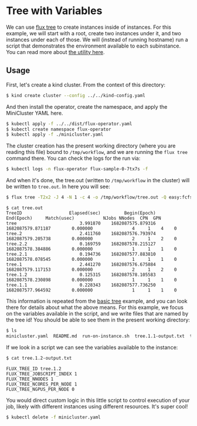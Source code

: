 # Tree with Variables

We can use [flux tree](https://github.com/flux-framework/flux-sched/blob/master/t/t2001-tree-real.t#L43-L51)
to create instances inside of instances. For this example, we will start with a root, create
two instances under it, and two instances under each of those. We will (instead of running hostname) run
a script that demonstrates the environment available to each subinstance.
You can read more about [the utility here](https://github.com/flux-framework/flux-sched/blob/master/resource/utilities/README.md).

## Usage

First, let's create a kind cluster. From the context of this directory:

```bash
$ kind create cluster --config ../../kind-config.yaml
```

And then install the operator, create the namespace, and apply the MiniCluster YAML here.

```bash
$ kubectl apply -f ../../dist/flux-operator.yaml
$ kubectl create namespace flux-operator
$ kubectl apply -f ./minicluster.yaml
```

The cluster creation has the present working directory (where you are reading this file)
bound to `/tmp/workflow`, and we are running the `flux tree` command there. You can check the logs
for the run via:

```bash
$ kubectl logs -n flux-operator flux-sample-0-7tx7s -f
```

And when it's done, the tree.out (written to `/tmp/workflow` in the cluster) will be written to `tree.out`.
In here you will see:

```bash
$ flux tree -T2x2 -J 4 -N 1 -c 4 -o /tmp/workflow/tree.out -Q easy:fcfs /bin/bash ./run-on-instance.sh
```
```console
$ cat tree.out 
TreeID                  Elapsed(sec)         Begin(Epoch)           End(Epoch)     Match(usec)           NJobs NNodes  CPN  GPN
tree                        3.991870    1682087575.879316    1682087579.871187        0.000000               4     1    4    0
tree.2                      2.411760    1682087576.793974    1682087579.205738        0.000000               2     1    2    0
tree.2.2                    0.169759    1682087578.215127    1682087578.384886        0.000000               1     1    1    0
tree.2.1                    0.194736    1682087577.883810    1682087578.078545        0.000000               1     1    1    0
tree.1                      2.441270    1682087576.675884    1682087579.117153        0.000000               2     1    2    0
tree.1.2                    0.125315    1682087578.105583    1682087578.230898        0.000000               1     1    1    0
tree.1.1                    0.228343    1682087577.736250    1682087577.964592        0.000000               1     1    1    0
```

This information is repeated from the [basic tree](../tree) example, and you can look there for details about what the above means.
For this example, we focus on the variables available in the script, and we write files that are named by the tree id! You
should be able to see them in the present working directory:

```bash
$ ls
minicluster.yaml  README.md  run-on-instance.sh  tree.1.1-output.txt  tree.1.2-output.txt  tree.2.1-output.txt  tree.2.2-output.txt  tree.out
```

If we look in a script we can see the variables available to the instance:

```bash
$ cat tree.1.2-output.txt 
```
```console
FLUX_TREE_ID tree.1.2
FLUX_TREE_JOBSCRIPT_INDEX 1
FLUX_TREE_NNODES 1
FLUX_TREE_NCORES_PER_NODE 1
FLUX_TREE_NGPUS_PER_NODE 0
```

You would direct custom logic in this little script to control execution of your job, likely with different instances using different resources.
It's super cool!

```bash
$ kubectl delete -f minicluster.yaml
```
